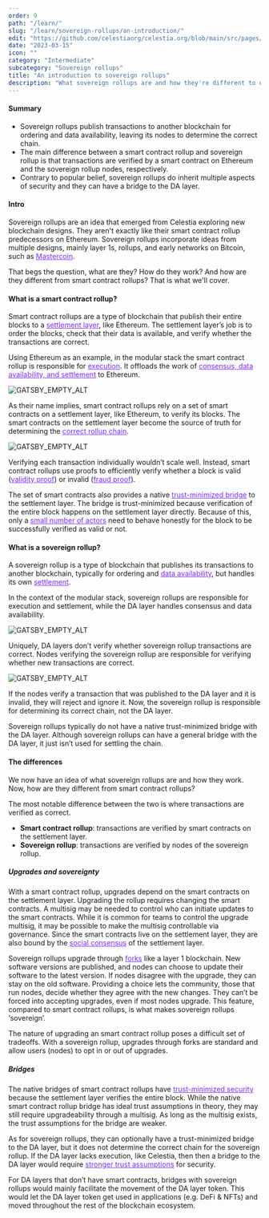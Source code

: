 ```yaml
---
order: 9
path: "/learn/"
slug: "/learn/sovereign-rollups/an-introduction/"
edit: "https://github.com/celestiaorg/celestia.org/blob/main/src/pages/markdown-pages/learn/sovereign%20rollups-an%20introduction%20to%20sovereign%20rollups.md"
date: "2023-03-15"
icon: ""
category: "Intermediate"
subcategory: "Sovereign rollups"
title: "An introduction to sovereign rollups"
description: "What sovereign rollups are and how they're different to other blockchain designs."
---
```


<head>
  <meta name="twitter:card" content="summary_large_image">
  <meta name="twitter:site" content="@CelestiaOrg">
  <meta name="twitter:creator" content="@likebeckett">
  <meta name="twitter:title" content="An introduction to sovereign rollups">
  <meta name="twitter:description" content="What sovereign rollups are and how they're different to other blockchain designs."> 
  <meta name="twitter:image" content="https://raw.githubusercontent.com/celestiaorg/celestia.org/main/src/pages/markdown-pages/learn/images/sovereign-rollups-twitter-card.png">
</head>

#### Summary
- Sovereign rollups publish transactions to another blockchain for ordering and data availability, leaving its nodes to determine the correct chain.
- The main difference between a smart contract rollup and sovereign rollup is that transactions are verified by a smart contract on Ethereum and the sovereign rollup nodes, respectively.
- Contrary to popular belief, sovereign rollups do inherit multiple aspects of security and they can have a bridge to the DA layer.

#### Intro
Sovereign rollups are an idea that emerged from Celestia exploring new blockchain designs. They aren't exactly like their smart contract rollup predecessors on Ethereum. Sovereign rollups incorporate ideas from multiple designs, mainly layer 1s, rollups, and early networks on Bitcoin, such as <a href="https://bitcoinmagazine.com/technical/mastercoin-a-second-generation-protocol-on-the-bitcoin-blockchain-1383603310" target="_blank" rel="noopener noreferrer" style="color:#7B2BF9;">Mastercoin</a>.

That begs the question, what are they? How do they work? And how are they different from smart contract rollups? That is what we'll cover.

#### What is a smart contract rollup?
Smart contract rollups are a type of blockchain that publish their entire blocks to a <a href="https://celestia.org/learn/modular-settlement-layers/settlement-in-the-modular-stack/" target="_blank" rel="noopener noreferrer" style="color:#7B2BF9;">settlement layer</a>, like Ethereum. The settlement layer’s job is to order the blocks, check that their data is available, and verify whether the transactions are correct.

Using Ethereum as an example, in the modular stack the smart contract rollup is responsible for <a href="https://celestia.org/learn/basics-of-modular-blockchains/modular-and-monolithic-blockchains/" target="_blank" rel="noopener noreferrer" style="color:#7B2BF9;">execution</a>. It offloads the work of <a href="https://celestia.org/learn/basics-of-modular-blockchains/modular-and-monolithic-blockchains/" target="_blank" rel="noopener noreferrer" style="color:#7B2BF9;">consensus, data availability, and settlement</a> to Ethereum.

![GATSBY_EMPTY_ALT](./images/soverign-rollups-1.png)

As their name implies, smart contract rollups rely on a set of smart contracts on a settlement layer, like Ethereum, to verify its blocks. The smart contracts on the settlement layer become the source of truth for determining the <a href="https://celestia.org/glossary/fork-choice-rule/" target="_blank" rel="noopener noreferrer" style="color:#7B2BF9;">correct rollup chain</a>.

![GATSBY_EMPTY_ALT](./images/soverign-rollups-2.png)

Verifying each transaction individually wouldn’t scale well. Instead, smart contract rollups use proofs to efficiently verify whether a block is valid (<a href="https://celestia.org/glossary/validity-proof/" target="_blank" rel="noopener noreferrer" style="color:#7B2BF9;">validity proof</a>) or invalid (<a href="https://celestia.org/glossary/state-transition-fraud-proof/" target="_blank" rel="noopener noreferrer" style="color:#7B2BF9;">fraud proof</a>).

The set of smart contracts also provides a native <a href="https://celestia.org/glossary/trust-minimized-bridge/" target="_blank" rel="noopener noreferrer" style="color:#7B2BF9;">trust-minimized bridge</a> to the settlement layer. The bridge is trust-minimized because verification of the entire block happens on the settlement layer directly. Because of this, only a <a href="https://celestia.org/glossary/honest-minority-assumption/" target="_blank" rel="noopener noreferrer" style="color:#7B2BF9;">small number of actors</a> need to behave honestly for the block to be successfully verified as valid or not.

#### What is a sovereign rollup?
A sovereign rollup is a type of blockchain that publishes its transactions to another blockchain, typically for ordering and <a href="https://celestia.org/glossary/data-availability/" target="_blank" rel="noopener noreferrer" style="color:#7B2BF9;">data availability</a>, but handles its own <a href="https://celestia.org/learn/modular-settlement-layers/settlement-in-the-modular-stack/" target="_blank" rel="noopener noreferrer" style="color:#7B2BF9;">settlement</a>.

In the context of the modular stack, sovereign rollups are responsible for execution and settlement, while the DA layer handles consensus and data availability.

![GATSBY_EMPTY_ALT](./images/soverign-rollups-3.png)

Uniquely, DA layers don’t verify whether sovereign rollup transactions are correct. Nodes verifying the sovereign rollup are responsible for verifying whether new transactions are correct.

![GATSBY_EMPTY_ALT](./images/soverign-rollups-4.png)

If the nodes verify a transaction that was published to the DA layer and it is invalid, they will reject and ignore it. Now, the sovereign rollup is responsible for determining its correct chain, not the DA layer.

Sovereign rollups typically do not have a native trust-minimized bridge with the DA layer. Although sovereign rollups can have a general bridge with the DA layer, it just isn’t used for settling the chain.

#### The differences
We now have an idea of what sovereign rollups are and how they work. Now, how are they different from smart contract rollups?

The most notable difference between the two is where transactions are verified as correct.
- **Smart contract rollup**: transactions are verified by smart contracts on the settlement layer.
- **Sovereign rollup**: transactions are verified by nodes of the sovereign rollup.

##### Upgrades and sovereignty
With a smart contract rollup, upgrades depend on the smart contracts on the settlement layer. Upgrading the rollup requires changing the smart contracts. A multisig may be needed to control who can initiate updates to the smart contracts. While it is common for teams to control the upgrade multisig, it may be possible to make the multisig controllable via governance. Since the smart contracts live on the settlement layer, they are also bound by the <a href="https://celestia.org/glossary/social-consensus/" target="_blank" rel="noopener noreferrer" style="color:#7B2BF9;">social consensus</a> of the settlement layer.

Sovereign rollups upgrade through <a href="https://celestia.org/glossary/fork/" target="_blank" rel="noopener noreferrer" style="color:#7B2BF9;">forks</a> like a layer 1 blockchain. New software versions are published, and nodes can choose to update their software to the latest version. If nodes disagree with the upgrade, they can stay on the old software. Providing a choice lets the community, those that run nodes, decide whether they agree with the new changes. They can’t be forced into accepting upgrades, even if most nodes upgrade. This feature, compared to smart contract rollups, is what makes sovereign rollups ‘sovereign’.

The nature of upgrading an smart contract rollup poses a difficult set of tradeoffs. With a sovereign rollup, upgrades through forks are standard and allow users (nodes) to opt in or out of upgrades.

##### Bridges
The native bridges of smart contract rollups have <a href="https://celestia.org/glossary/trust-minimized-bridge/" target="_blank" rel="noopener noreferrer" style="color:#7B2BF9;">trust-minimized security</a> because the settlement layer verifies the entire block. While the native smart contract rollup bridge has ideal trust assumptions in theory, they may still require upgradeability through a multisig. As long as the multisig exists, the trust assumptions for the bridge are weaker.

As for sovereign rollups, they can optionally have a trust-minimized bridge to the DA layer, but it does not determine the correct chain for the sovereign rollup. If the DA layer lacks execution, like Celestia, then then a bridge to the DA layer would require <a href="https://celestia.org/glossary/honest-majority-assumption/" target="_blank" rel="noopener noreferrer" style="color:#7B2BF9;">stronger trust assumptions</a> for security.

For DA layers that don’t have smart contracts, bridges with sovereign rollups would mainly facilitate the movement of the DA layer token. This would let the DA layer token get used in applications (e.g. DeFi & NFTs) and moved throughout the rest of the blockchain ecosystem.
